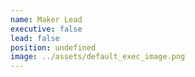 ```yaml
---
name: Maker Lead
executive: false
lead: false
position: undefined
image: ../assets/default_exec_image.png
---
```

